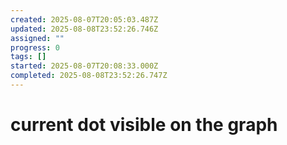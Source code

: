 ```yaml
---
created: 2025-08-07T20:05:03.487Z
updated: 2025-08-08T23:52:26.746Z
assigned: ""
progress: 0
tags: []
started: 2025-08-07T20:08:33.000Z
completed: 2025-08-08T23:52:26.747Z
---
```


# current dot visible on the graph
